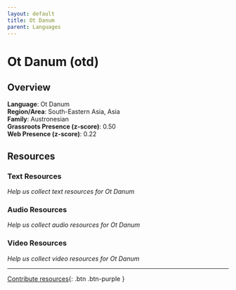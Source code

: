 ```yaml
---
layout: default
title: Ot Danum
parent: Languages
---
```


# Ot Danum (otd)

## Overview

**Language**: Ot Danum  
**Region/Area**: South-Eastern Asia, Asia  
**Family**: Austronesian  
**Grassroots Presence (z-score)**: 0.50  
**Web Presence (z-score)**: 0.22  

## Resources

### Text Resources
*Help us collect text resources for Ot Danum*

### Audio Resources
*Help us collect audio resources for Ot Danum*

### Video Resources
*Help us collect video resources for Ot Danum*

---

[Contribute resources](https://forms.office.com/e/1SfLJx3u1r){: .btn .btn-purple }

